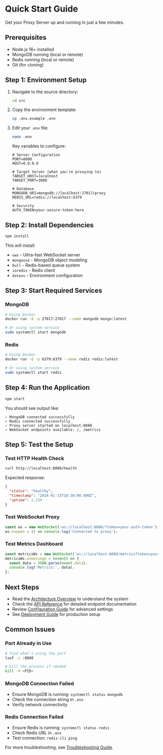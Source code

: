 # Quick Start Guide

Get your Proxy Server up and running in just a few minutes.

## Prerequisites

- Node.js 16+ installed
- MongoDB running (local or remote)
- Redis running (local or remote)
- Git (for cloning)

## Step 1: Environment Setup

1. Navigate to the source directory:
   ```bash
   cd src
   ```

2. Copy the environment template:
   ```bash
   cp .env.example .env
   ```

3. Edit your `.env` file:
   ```bash
   nano .env
   ```

   Key variables to configure:
   ```env
   # Server Configuration
   PORT=8080
   HOST=0.0.0.0
   
   # Target Server (what you're proxying to)
   TARGET_HOST=localhost
   TARGET_PORT=3000
   
   # Database
   MONGODB_URI=mongodb://localhost:27017/proxy
   REDIS_URL=redis://localhost:6379
   
   # Security
   AUTH_TOKEN=your-secure-token-here
   ```

## Step 2: Install Dependencies

```bash
npm install
```

This will install:
- `uws` - Ultra-fast WebSocket server
- `mongoose` - MongoDB object modeling
- `bull` - Redis-based queue system
- `ioredis` - Redis client
- `dotenv` - Environment configuration

## Step 3: Start Required Services

### MongoDB
```bash
# Using Docker
docker run -d -p 27017:27017 --name mongodb mongo:latest

# Or using system service
sudo systemctl start mongodb
```

### Redis
```bash
# Using Docker
docker run -d -p 6379:6379 --name redis redis:latest

# Or using system service
sudo systemctl start redis
```

## Step 4: Run the Application

```bash
npm start
```

You should see output like:
```
✓ MongoDB connected successfully
✓ Redis connected successfully
✓ Proxy server started on localhost:8080
✓ WebSocket endpoints available: /, /metrics
```

## Step 5: Test the Setup

### Test HTTP Health Check
```bash
curl http://localhost:8080/health
```

Expected response:
```json
{
  "status": "healthy",
  "timestamp": "2024-01-15T10:30:00.000Z",
  "uptime": 1.234
}
```

### Test WebSocket Proxy
```javascript
const ws = new WebSocket('ws://localhost:8080/?token=your-auth-token');
ws.onopen = () => console.log('Connected to proxy');
```

### Test Metrics Dashboard
```javascript
const metricsWs = new WebSocket('ws://localhost:8080/metrics?token=your-auth-token');
metricsWs.onmessage = (event) => {
  const data = JSON.parse(event.data);
  console.log('Metrics:', data);
};
```

## Next Steps

- Read the [Architecture Overview](./architecture.md) to understand the system
- Check the [API Reference](./api-reference.md) for detailed endpoint documentation
- Review [Configuration Guide](./configuration.md) for advanced settings
- See [Deployment Guide](./deployment.md) for production setup

## Common Issues

### Port Already in Use
```bash
# Find what's using the port
lsof -i :8080

# Kill the process if needed
kill -9 <PID>
```

### MongoDB Connection Failed
- Ensure MongoDB is running: `systemctl status mongodb`
- Check the connection string in `.env`
- Verify network connectivity

### Redis Connection Failed
- Ensure Redis is running: `systemctl status redis`
- Check Redis URL in `.env`
- Test connection: `redis-cli ping`

For more troubleshooting, see [Troubleshooting Guide](./troubleshooting.md).
